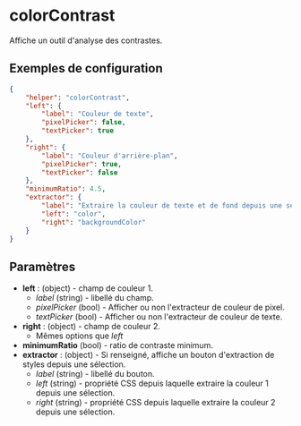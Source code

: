 # colorContrast

Affiche un outil d'analyse des contrastes.

## Exemples de configuration

```json
{
    "helper": "colorContrast",
    "left": {
        "label": "Couleur de texte",
        "pixelPicker": false,
        "textPicker": true
    },
    "right": {
        "label": "Couleur d'arrière-plan",
        "pixelPicker": true,
        "textPicker": false
    },
    "minimumRatio": 4.5,
    "extractor": {
        "label": "Extraire la couleur de texte et de fond depuis une sélection dans la page",
        "left": "color",
        "right": "backgroundColor"
    }
}
```

## Paramètres

* **left** : (object) - champ de couleur 1.
    - *label* (string) - libellé du champ.
    - *pixelPicker* (bool) - Afficher ou non l'extracteur de couleur de pixel.
    - *textPicker* (bool) - Afficher ou non l'extracteur de couleur de texte.
* **right** : (object) - champ de couleur 2.
    - Mêmes options que *left*
* **minimumRatio** (bool) - ratio de contraste minimum.
* **extractor** : (object) - Si renseigné, affiche un bouton d'extraction de styles depuis une sélection.
    - *label* (string) - libellé du bouton.
    - *left* (string) - propriété CSS depuis laquelle extraire la couleur 1 depuis une sélection.
    - *right* (string) - propriété CSS depuis laquelle extraire la couleur 2 depuis une sélection.
